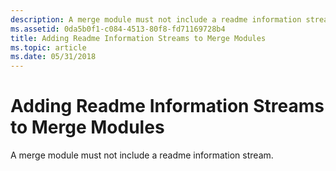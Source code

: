 ```yaml
---
description: A merge module must not include a readme information stream.
ms.assetid: 0da5b0f1-c084-4513-80f8-fd71169728b4
title: Adding Readme Information Streams to Merge Modules
ms.topic: article
ms.date: 05/31/2018
---
```


# Adding Readme Information Streams to Merge Modules

A merge module must not include a readme information stream.

 

 



